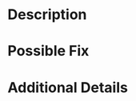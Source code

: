 # Description

<!-- Describe the issue -->

# Possible Fix

<!-- Propose a fix for the issue -->

# Additional Details

<!-- Include any other details you feel are needed, write "None" otherwise -->
